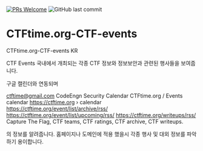 [![PRs Welcome](https://img.shields.io/badge/PRs-welcome-brightgreen.svg?style=flat-square)](http://makeapullrequest.com)
![GitHub last commit](https://img.shields.io/github/last-commit/jeongjy0317/Arcalive-Emoji-Downloader.svg)
# CTFtime.org-CTF-events
CTFtime.org-CTF-events KR

CTF Events
국내에서 개최되는 각종 CTF 정보와 정보보안과 관련된 행사들을 보여줍니다. 

구글 캘린더와 연동되며 

ctftime@gmail.com 
CodeEngn Security Calendar 
CTFtime.org / Events calendar
https://ctftime.org › calendar
https://ctftime.org/event/list/archive/rss/
https://ctftime.org/event/list/upcoming/rss/
https://ctftime.org/writeups/rss/
Capture The Flag, CTF teams, CTF ratings, CTF archive, CTF writeups.

의 정보를 알려줍니다. 
홈페이지나 도메인에 적용 했을시 각종 행사 및 대외 정보를 파악하기 용이합니다. 

